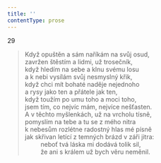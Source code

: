 ```yaml
---
title: ''
contentType: prose
---
```


29

> Když opuštěn a sám naříkám na svůj osud,  
> zavržen štěstím a lidmi, už trosečník,  
> když hledím na sebe a klnu svému losu  
> a k nebi vysílám svůj nesmyslný křik,  
> když chci mít bohaté naděje nejednoho  
> a rysy jako ten a přátele jak ten,  
> když toužím po umu toho a moci toho,  
> jsem tím, co nejvíc mám, nejvíce nešťasten.  
> A v těchto myšlenkách, už na vrcholu tísně,  
> pomyslím na tebe a tu se z mého nitra  
> k nebesům rozlétne radostný hlas mé písně  
> jak skřivan letící z temných brázd v záři jitra:  
>          neboť tvá láska mi dodává tolik sil,  
>          že ani s králem už bych věru neměnil.
